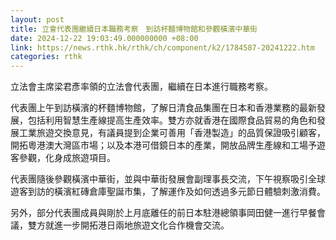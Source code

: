 ```yaml
---
layout: post
title: 立會代表團繼續日本職務考察　到訪杯麵博物館和參觀橫濱中華街
date: 2024-12-22 19:03:49.000000000 +08:00
link: https://news.rthk.hk/rthk/ch/component/k2/1784587-20241222.htm
categories: rthk
---
```


立法會主席梁君彥率領的立法會代表團，繼續在日本進行職務考察。

代表團上午到訪橫濱的杯麵博物館，了解日清食品集團在日本和香港業務的最新發展，包括利用智慧生產線提高生產效率。雙方亦就香港在國際食品貿易的角色和發展工業旅遊交換意見，有議員提到企業可善用「香港製造」的品質保證吸引顧客，開拓粵港澳大灣區市場；以及本港可借鏡日本的產業，開放品牌生產線和工場予遊客參觀，化身成旅遊項目。

代表團隨後參觀橫濱中華街，並與中華街發展會副理事長交流，下午視察吸引全球遊客到訪的橫濱紅磚倉庫聖誕市集，了解運作及如何透過多元節日體驗刺激消費。

另外，部分代表團成員與剛於上月底離任的前日本駐港總領事岡田健一進行早餐會議，雙方就進一步開拓港日兩地旅遊文化合作機會交流。
